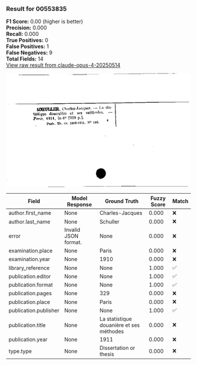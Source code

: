 ### Result for 00553835
**F1 Score:** 0.00 (higher is better)<br>**Precision:** 0.000<br>**Recall:** 0.000<br>**True Positives:** 0<br>**False Positives:** 1<br>**False Negatives:** 9<br>**Total Fields:** 14<br>[View raw result from claude-opus-4-20250514](https://github.com/RISE-UNIBAS/humanities_data_benchmark/blob/main/results/2025-09-02/T0147/request_T0147_00553835.json)

<img src="https://github.com/RISE-UNIBAS/humanities_data_benchmark/blob/main/benchmarks/zettelkatalog/images/00553835.jpg?raw=true" alt="00553835" width="600px">

| Field | Model Response | Ground Truth | Fuzzy Score | Match |
|-------|----------------|--------------|-------------|-------|
| author.first_name | None | Charles-Jacques | 0.000 | ❌ |
| author.last_name | None | Schuller | 0.000 | ❌ |
| error | Invalid JSON format. | None | 0.000 | ❌ |
| examination.place | None | Paris | 0.000 | ❌ |
| examination.year | None | 1910 | 0.000 | ❌ |
| library_reference | None | None | 1.000 | ✅ |
| publication.editor | None | None | 1.000 | ✅ |
| publication.format | None | None | 1.000 | ✅ |
| publication.pages | None | 329 | 0.000 | ❌ |
| publication.place | None | Paris | 0.000 | ❌ |
| publication.publisher | None | None | 1.000 | ✅ |
| publication.title | None | La statistique douanière et ses méthodes | 0.000 | ❌ |
| publication.year | None | 1911 | 0.000 | ❌ |
| type.type | None | Dissertation or thesis | 0.000 | ❌ |

